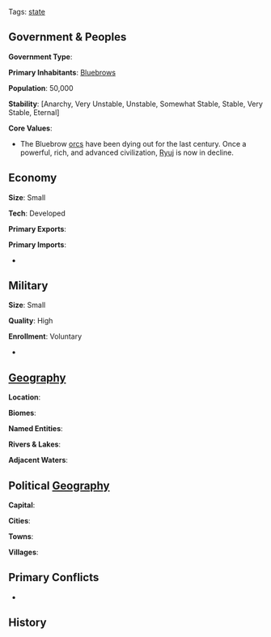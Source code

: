 Tags: [state](States)

## Government & Peoples

**Government Type**:

**Primary Inhabitants**: [Bluebrows](Bluebrows)

**Population**: 50,000

**Stability**: [Anarchy, Very Unstable, Unstable, Somewhat Stable, Stable, Very Stable, Eternal] 

**Core Values**: 

- The Bluebrow [orcs](Orcs) have been dying out for the last century. Once a powerful, rich, and advanced civilization, [Ryuj](Ryuj) is now in decline.


## Economy

**Size**: Small

**Tech**: Developed

**Primary Exports**: 

**Primary Imports**: 

- 


## Military

**Size**: Small

**Quality**: High

**Enrollment**: Voluntary

- 


## [Geography](Geography)

**Location**: 

**Biomes**: 

**Named Entities**:

**Rivers & Lakes**: 

**Adjacent Waters**: 


## Political [Geography](Geography)

**Capital**: 

**Cities**: 

**Towns**: 

**Villages**: 


## Primary Conflicts

- 


## History


